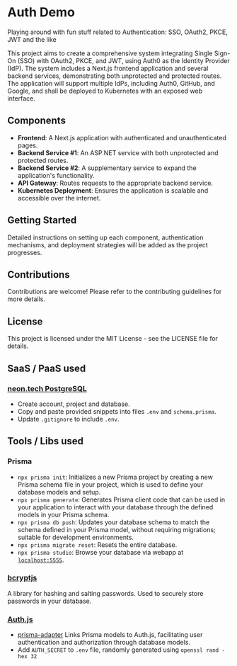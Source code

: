 # Auth Demo
Playing around with fun stuff related to Authentication: SSO, OAuth2, PKCE, JWT and the like

This project aims to create a comprehensive system integrating Single Sign-On (SSO) with OAuth2, PKCE, and JWT, using Auth0 as the Identity Provider (IdP). 
The system includes a Next.js frontend application and several backend services, demonstrating both unprotected and protected routes. 
The application will support multiple IdPs, including Auth0, GitHub, and Google, and shall be deployed to Kubernetes with an exposed web interface.


## Components

- **Frontend**: A Next.js application with authenticated and unauthenticated pages.
- **Backend Service #1**: An ASP.NET service with both unprotected and protected routes.
- **Backend Service #2**: A supplementary service to expand the application's functionality.
- **API Gateway**: Routes requests to the appropriate backend service.
- **Kubernetes Deployment**: Ensures the application is scalable and accessible over the internet.

## Getting Started

Detailed instructions on setting up each component, authentication mechanisms, and deployment strategies will be added as the project progresses.

## Contributions

Contributions are welcome! Please refer to the contributing guidelines for more details.

## License

This project is licensed under the MIT License - see the LICENSE file for details.


## SaaS / PaaS used
### [neon.tech PostgreSQL](https://console.neon.tech)
- Create account, project and database.
- Copy and paste provided snippets into files `.env` and `schema.prisma`.
- Update `.gitignore` to include `.env`.


## Tools / Libs used
### Prisma
- `npx prisma init`: Initializes a new Prisma project by creating a new Prisma schema file in your project, which is used to define your database models and setup.
- `npx prisma generate`: Generates Prisma client code that can be used in your application to interact with your database through the defined models in your Prisma schema.
- `npx prisma db push`: Updates your database schema to match the schema defined in your Prisma model, without requiring migrations; suitable for development environments.
- `npx prisma migrate reset`: Resets the entire database.
- `npx prisma studio`: Browse your database via webapp at [`localhost:5555`](http://localhost:5555).

### [bcryptjs](https://www.npmjs.com/package/bcryptjs) 
A library for hashing and salting passwords. Used to securely store passwords in your database.


### [Auth.js](https://authjs.dev)
- [prisma-adapter](https://authjs.dev/reference/adapter/prisma)
Links Prisma models to Auth.js, facilitating user authentication and authorization through database models.
- Add `AUTH_SECRET` to `.env` file, randomly generated using 
`openssl rand -hex 32`





